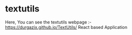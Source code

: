 # textutils
Here, You can see the textutils webpage :- https://durgazix.github.io/TextUtils/
 React based Application
